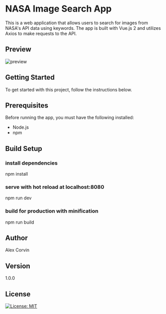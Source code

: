 # NASA Image Search App

This is a web application that allows users to search for images from NASA's API data using keywords. The app is built with Vue.js 2 and utilizes Axios to make requests to the API.

## Preview

![preview](preview-app.gif?raw=true)

## Getting Started

To get started with this project, follow the instructions below.

## Prerequisites

Before running the app, you must have the following installed:

- Node.js
- npm

## Build Setup

### install dependencies
npm install

### serve with hot reload at localhost:8080
npm run dev

### build for production with minification
npm run build

## Author

Alex Corvin

## Version

1.0.0

## License

[![License: MIT](https://img.shields.io/badge/License-MIT-yellow.svg)](https://opensource.org/licenses/MIT)
